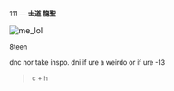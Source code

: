 <sup>111 — **士道 龍聖**</sub>

![me_lol](https://cdn.discordapp.com/attachments/770378556769042484/1192884256284889138/d3c7e0eedf46d5d8c357f049853275be.jpg?ex=65aab309&is=65983e09&hm=52b7d7255498f6a36ae1600c03ec8f7aedfbd0bf9169a19ee0398730aa36dd2e&)

<sup>8teen</sub>

<sup>dnc nor take inspo. dni if ure a weirdo or if ure -13</sub>

> <sup>c + h</sub>
